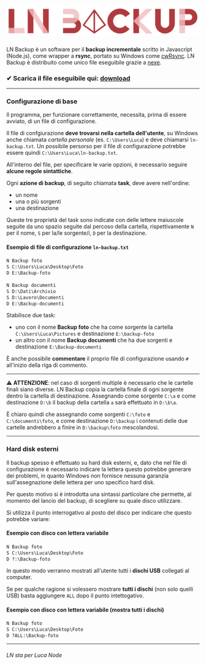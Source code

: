 # ![LT Backup](logo.png)

LN Backup è un software per il **backup incrementale** scritto in Javascript (Node.js),
come wrapper a **rsync**, portato su Windows come [cwRsync](https://itefix.net/cwrsync).
LN Backup è distribuito come unico file eseguibile grazie a [nexe](https://www.npmjs.com/package/nexe).

### ✔ Scarica il file eseguibile qui: [download](https://github.com/lucaceriani/node-backup/releases/latest/download/LN-Backup.exe)

---

### Configurazione di base
Il programma, per funzionare correttamente, necessita, prima di essere avviato, di un file di configurazione.

Il file di confgiurazione **deve trovarsi nella cartella dell'utente**, su Windows anche chiamata *cartella personale*
(es. `C:\Users\Luca`) e deve chiamarsi `ln-backup.txt`. Un possibile persorso per il file di
configurazione potrebbe essere quindi `C:\Users\Luca\ln-backup.txt`.

All'interno del file, per specificare le varie opzioni, è necessario seguire **alcune regole sintattiche**.

Ogni **azione di backup**, di seguito chiamata **task**, deve avere nell'ordine:
  - un nome
  - una o più sorgenti
  - una destinazione
  
Queste tre proprietà del task sono indicate con delle lettere maiuscole seguite
da uno spazio seguite dal percoso della cartella,
rispettivamente `N` per il nome, `S` per la/le sorgente/i, `D` per la destinazione. 

#### Esempio di file di configurazione `ln-backup.txt`
```
N Backup foto
S C:\Users\Luca\Desktop\Foto
D E:\Backup-foto

N Backup documenti
S D:\Dati\Archivio
S D:\Lavoro\Documenti
D E:\Backup-documenti
```
Stabilisce due task:
  - uno con il nome **Backup foto** che ha come sorgente la cartella `C:\Users\Luca\Pictures` e destinazione `E:\backup-foto`
  - un altro con il nome **Backup documenti** che ha due sorgenti e destinazione `E:\Backup-documenti`

È anche possibile **commentare** il proprio file di configurazione usando `#` all'inizio della riga di commento.

---

⚠ **ATTENZIONE**: nel caso di sorgenti multiple è necessario che le cartelle finali siano diverse. LN Backup copia la cartella finale di ogni sorgente
dentro la cartella di destinazione. Assegnando come sorgente `C:\a` e come destinazione `D:\b` il backup della cartella `a` sarà effettuato in `D:\b\a`.

È chiaro quindi che assegnando come sorgenti `C:\foto` e `C:\documenti\foto`, e come destinazione `D:\backup` i contenuti delle due cartelle andrebbero a finire in 
`D:\backup\foto` mescolandosi.

---
  
### Hard disk esterni
Il backup spesso è effettuato su hard disk esterni, e, dato che nel file di configurazione è necessario indicare la lettera
questo potrebbe generare dei problemi, in quanto Windows non fornisce nessuna garanzia sull'assegnazione delle lettera per uno specifico hard disk.

Per questo motivo si è introdotta una sintassi particolare che permette, al momento del lancio del backup, di scegliere su quale disco utilizzare.

Si utilizza il punto interrogativo al posto del disco per indicare che questo potrebbe variare:
#### Esempio con disco con lettera variabile
```
N Backup foto
S C:\Users\Luca\Desktop\Foto
D ?:\Backup-foto
```
In questo modo verranno mostrati all'utente tutti i **dischi USB** collegati al computer.

Se per qualche ragione si volessero mostrare **tutti i dischi** (non solo quelli USB) basta aggiungere `ALL` dopo il punto intettogativo.
#### Esempio con disco con lettera variabile (mostra tutti i dischi)
```
N Backup foto
S C:\Users\Luca\Desktop\Foto
D ?ALL:\Backup-foto
```

---


###### LN sta per Luca Node
